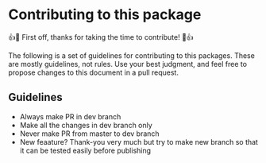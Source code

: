 # Contributing to this package

:+1::tada: First off, thanks for taking the time to contribute! :tada::+1:

The following is a set of guidelines for contributing to this packages. These are mostly guidelines, not rules. Use your best judgment, and feel free to propose changes to this document in a pull request.

## Guidelines

* Always make PR in dev branch
* Make all the changes in dev branch only
* Never make PR from master to dev branch 
* New feaature? Thank-you very much but try to make new branch so that it can be tested easily before publishing
